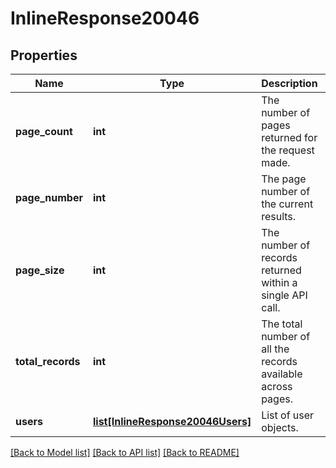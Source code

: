 # InlineResponse20046

## Properties
Name | Type | Description | Notes
------------ | ------------- | ------------- | -------------
**page_count** | **int** | The number of pages returned for the request made. | [optional] 
**page_number** | **int** | The page number of the current results. | [optional] 
**page_size** | **int** | The number of records returned within a single API call. | [optional] 
**total_records** | **int** | The total number of all the records available across pages. | [optional] 
**users** | [**list[InlineResponse20046Users]**](InlineResponse20046Users.md) | List of user objects. | [optional] 

[[Back to Model list]](../README.md#documentation-for-models) [[Back to API list]](../README.md#documentation-for-api-endpoints) [[Back to README]](../README.md)

